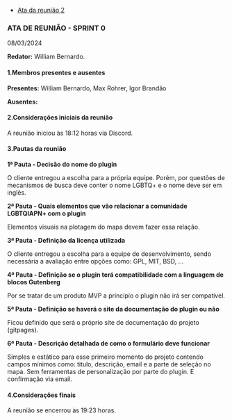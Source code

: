 - [Ata da reunião 2](ata-reuniao2.md)
### ATA DE REUNIÃO - SPRINT 0
08/03/2024

**Redator:** William Bernardo.

#### 1.Membros presentes e ausentes

**Presentes:** William Bernardo, Max Rohrer, Igor Brandão

**Ausentes:** 

#### 2.Considerações iniciais da reunião

A reunião iniciou às 18:12 horas via Discord.

#### 3.Pautas da reunião

**1ª Pauta -  Decisão do nome do plugin**

O cliente entregou a escolha para a própria equipe. Porém, por questões de mecanismos de busca
deve conter o nome LGBTQ+ e o nome deve ser em inglês.


**2ª Pauta - Quais elementos que vão relacionar a comunidade LGBTQIAPN+ com o plugin**

Elementos visuais na plotagem do mapa devem fazer essa relação.

**3ª Pauta - Definição da licença utilizada**

O cliente entregou a escolha para a equipe de desenvolvimento, sendo necessária a avaliação
entre opções como: GPL, MIT, BSD, ...

**4ª Pauta - Definição se o plugin terá compatibilidade com a linguagem de blocos Gutenberg**

Por se tratar de um produto MVP a princípio o plugin não irá ser compatível.

**5ª Pauta - Definição se haverá o site da documentação do plugin ou não**

Ficou definido que será o próprio site de documentação do projeto (gitpages).

**6ª Pauta - Descrição detalhada de como o formulário deve funcionar**

Simples e estático para esse primeiro momento do projeto contendo campos mínimos como:
titulo, descrição, email e a parte de seleção no mapa. Sem ferramentas de personalização por
parte do plugin. E confirmação via email.


#### 4.Considerações finais

A reunião se encerrou às 19:23 horas.